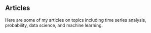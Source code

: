 ## Articles

Here are some of my articles on topics including time series analysis, probability, data science, and machine learning.
